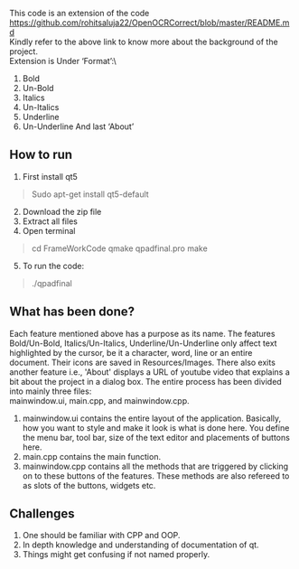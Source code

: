 This code is an extension of the code https://github.com/rohitsaluja22/OpenOCRCorrect/blob/master/README.md \
Kindly refer to the above link to know more about the background of the project.\
Extension is  Under ‘Format’:\
1.	Bold
2.	Un-Bold
3.	Italics
4.	Un-Italics
5.	Underline
6.	Un-Underline
And last ‘About’

## How to run ##
1.	First install qt5
  >  Sudo apt-get install qt5-default
2.	Download the zip file
3.	Extract all files
4.	Open terminal
  >  cd FrameWorkCode
  > qmake qpadfinal.pro
  > make
5.  To run the code:
  > ./qpadfinal

## What has been done? ##
Each feature mentioned above has a purpose as its name. The features Bold/Un-Bold, Italics/Un-Italics, Underline/Un-Underline only affect text highlighted by the cursor, be it a character, word, line or an entire document. Their icons are saved in Resources/Images. There also exits another feature i.e., 'About' displays a URL of youtube video that explains a bit about the project in a dialog box. The entire process has been divided into mainly three files:\
mainwindow.ui, main.cpp,  and mainwindow.cpp.
1.	mainwindow.ui contains the entire layout of the application. Basically, how you want to style and make it look is what is done here. You define the menu bar, tool bar, size of the text editor and placements of buttons here.
2.	main.cpp contains the main function.
3.	mainwindow.cpp contains all the methods that are triggered by clicking on to these buttons of the features. These methods are also refereed to as slots of the buttons, widgets etc.

## Challenges ##
1.	One should be familiar with CPP and OOP.
2.	In depth knowledge and understanding of documentation of qt.
3.	Things might get confusing if not named properly.
